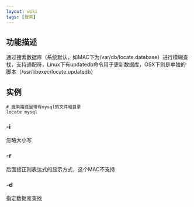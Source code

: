 ```yaml
---
layout: wiki
tags: [搜索]
---
```


## 功能描述

通过搜索数据库（系统默认，如MAC下为/var/db/locate.database）进行模糊查找，支持通配符，Linux下有updatedb命令用于更新数据库，OSX下则是单独的脚本（/usr/libexec/locate.updatedb）

## 实例

```shell
# 搜索路径里带有mysql的文件和目录
locate mysql
```

### -i

忽略大小写

### -r

后面接正则表达式的显示方式，这个MAC不支持

### -d

指定数据库查找
